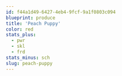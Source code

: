 ```yaml
---
id: f44a1d49-6427-4eb4-9fcf-9a1f0803c094
blueprint: produce
title: 'Peach Puppy'
color: red
stats_plus:
  - pwr
  - skl
  - frd
stats_minus: sch
slug: peach-puppy
---
```

